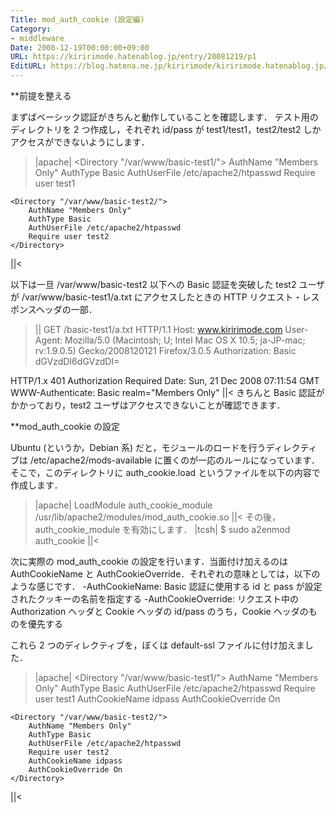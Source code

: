 ```yaml
---
Title: mod_auth_cookie (設定編)
Category:
- middleware
Date: 2008-12-19T00:00:00+09:00
URL: https://kiririmode.hatenablog.jp/entry/20081219/p1
EditURL: https://blog.hatena.ne.jp/kiririmode/kiririmode.hatenablog.jp/atom/entry/8454420450078213732
---
```


**前提を整える

まずばベーシック認証がきちんと動作していることを確認します．
テスト用のディレクトリを 2 つ作成し，それぞれ id/pass が test1/test1，test2/test2 しかアクセスができないようにします．
>|apache|
    <Directory "/var/www/basic-test1/">
        AuthName "Members Only"
        AuthType Basic
        AuthUserFile /etc/apache2/htpasswd
        Require user test1
    </Directory>

    <Directory "/var/www/basic-test2/">
        AuthName "Members Only"
        AuthType Basic
        AuthUserFile /etc/apache2/htpasswd
        Require user test2
    </Directory>
||<

以下は一旦 /var/www/basic-test2 以下への Basic 認証を突破した test2 ユーザが /var/www/basic-test1/a.txt にアクセスしたときの HTTP リクエスト・レスポンスヘッダの一部．
>||
GET /basic-test1/a.txt HTTP/1.1
Host: www.kiririmode.com
User-Agent: Mozilla/5.0 (Macintosh; U; Intel Mac OS X 10.5; ja-JP-mac; rv:1.9.0.5) Gecko/2008120121 Firefox/3.0.5
Authorization: Basic dGVzdDI6dGVzdDI=


HTTP/1.x 401 Authorization Required
Date: Sun, 21 Dec 2008 07:11:54 GMT
WWW-Authenticate: Basic realm="Members Only"
||<
きちんと Basic 認証がかかっており，test2 ユーザはアクセスできないことが確認できます．

**mod_auth_cookie の設定

Ubuntu (というか，Debian 系) だと，モジュールのロードを行うディレクティブは /etc/apache2/mods-available に置くのが一応のルールになっています．そこで，このディレクトリに auth_cookie.load というファイルを以下の内容で作成します．
>|apache|
LoadModule auth_cookie_module /usr/lib/apache2/modules/mod_auth_cookie.so
||<
その後，auth_cookie_module を有効にします．
>|tcsh|
$ sudo a2enmod auth_cookie
||<

次に実際の mod_auth_cookie の設定を行います．当面付け加えるのは AuthCookieName と AuthCookieOverride．それぞれの意味としては，以下のような感じです．
-AuthCookieName: Basic 認証に使用する id と pass が設定されたクッキーの名前を指定する
-AuthCookieOverride: リクエスト中の Authorization ヘッダと Cookie ヘッダの id/pass のうち，Cookie ヘッダのものを優先する

これら 2 つのディレクティブを，ぼくは default-ssl ファイルに付け加えました．
>|apache|
    <Directory "/var/www/basic-test1/">
        AuthName "Members Only"
        AuthType Basic
        AuthUserFile /etc/apache2/htpasswd
        Require user test1
        AuthCookieName idpass
        AuthCookieOverride On
    </Directory>

    <Directory "/var/www/basic-test2/">
        AuthName "Members Only"
        AuthType Basic
        AuthUserFile /etc/apache2/htpasswd
        Require user test2
        AuthCookieName idpass
        AuthCookieOverride On
    </Directory>
||<
